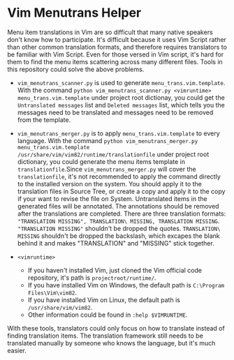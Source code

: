 # Vim Menutrans Helper

 Menu item translations in Vim are so difficult that many native speakers don't
 know how to participate. It's difficult because it uses Vim Script rather than
 other common translation formats, and therefore requires translators to be
 familiar with Vim Script. Even for those versed in Vim script, it's hard for
 them to find the menu items scattering across many different files. Tools in
 this repository could solve the above problems.


* `vim_menutrans_scanner.py` is used to generate `menu_trans.vim.template`.
  With the command `python vim_menutrans_scanner.py <vimruntime> menu_trans.vim.template`
  under project root dictionay, you could get the `Untranslated messages`
  list and `Deleted messages` list, which tells you the messages need
  to be translated and messages need to be removed from the template.

* `vim_menutrans_merger.py` is to apply `menu_trans.vim.template` to every
  language. With the command `python vim_menutrans_merger.py menu_trans.vim.template /usr/share/vim/vim82/runtime/translationfile`
  under project root dictionary, you could generate the menu
  items template in `translationfile`.Since `vim_menutrans_merger.py` will cover
  the `translationfile`, it's not recommended to apply the command directly to
  the installed version on the system. You should apply it to the translation
  files in Source Tree, or create a copy and apply it to the copy if your want
  to revise the file on System. Untranslated items in the generated files will
  be annotated. The annotations should be removed after the translations are
  completed. There are three translation formats: `"TRANSLATION MISSING", TRANSLATION\ MISSING, TRANSLATION MISSING`. `"TRANSLATION MISSING"`
  shouldn't be dropped the quotes. `TRANSLATION\ MISSING` shouldn't be dropped
  the backslash, which excapes the blank behind it and makes "TRANSLATION" and
  "MISSING" stick together.

* `<vimruntime>`   
    + If you haven't installed Vim, just cloned the Vim official code
      repository, it's path is `projectroot/runtime/`.
    + If you have installed Vim on Windows, the default path is
      `C:\Program Files\Vim\vim82`.
    + If you have installed Vim on Linux, the default path is
      `/usr/share/vim/vim82`.
    + Other information could be found in `:help $VIMRUNTIME`.

With these tools, translators could only focus on how to translate instead of
finding translation items. The translation framework still needs to be
translated manually by someone who knows the language, but it's much easier.
